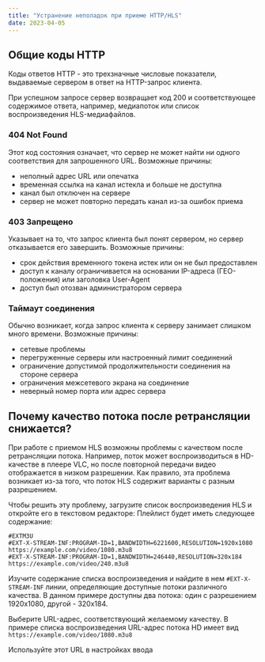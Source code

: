 ```yaml
---
title: "Устранение неполадок при приеме HTTP/HLS"
date: 2023-04-05
---
```


## Общие коды HTTP[](https://help.cesbo.com/misc/troubleshooting/receiving/http#common-http-codes)

Коды ответов HTTP - это трехзначные числовые показатели, выдаваемые сервером в ответ на HTTP-запрос клиента.

При успешном запросе сервер возвращает код 200 и соответствующее содержимое ответа, например, медиапоток или список воспроизведения HLS-медиафайлов.

### 404 Not Found

Этот код состояния означает, что сервер не может найти ни одного соответствия для запрошенного URL. Возможные причины:

- неполный адрес URL или опечатка
- временная ссылка на канал истекла и больше не доступна
- канал был отключен на сервере
- сервер не может повторно передать канал из-за ошибок приема

### 403 Запрещено

Указывает на то, что запрос клиента был понят сервером, но сервер отказывается его завершить. Возможные причины:

- срок действия временного токена истек или он не был предоставлен
- доступ к каналу ограничивается на основании IP-адреса (ГЕО-положения) или заголовка User-Agent
- доступ был отозван администратором сервера

### Таймаут соединения

Обычно возникает, когда запрос клиента к серверу занимает слишком много времени. Возможные причины:

- сетевые проблемы
- перегруженные серверы или настроенный лимит соединений
- ограничение допустимой продолжительности соединения на стороне сервера
- ограничения межсетевого экрана на соединение
- неверный номер порта или адрес сервера

## Почему качество потока после ретрансляции снижается?[](https://help.cesbo.com/misc/troubleshooting/receiving/http#why-is-the-stream-quality-lower-after-retransmission)

При работе с приемом HLS возможны проблемы с качеством после ретрансляции потока. Например, поток может воспроизводиться в HD-качестве в плеере VLC, но после повторной передачи видео отображается в низком разрешении. Как правило, эта проблема возникает из-за того, что поток HLS содержит варианты с разным разрешением.

Чтобы решить эту проблему, загрузите список воспроизведения HLS и откройте его в текстовом редакторе: Плейлист будет иметь следующее содержание:

```
#EXTM3U
#EXT-X-STREAM-INF:PROGRAM-ID=1,BANDWIDTH=6221600,RESOLUTION=1920x1080
https://example.com/video/1080.m3u8
#EXT-X-STREAM-INF:PROGRAM-ID=1,BANDWIDTH=246440,RESOLUTION=320x184
https://example.com/video/240.m3u8
```

Изучите содержание списка воспроизведения и найдите в нем `#EXT-X-STREAM-INF` линии, определяющие доступные потоки различного качества. В данном примере доступны два потока: один с разрешением 1920x1080, другой - 320x184.

Выберите URL-адрес, соответствующий желаемому качеству. В примере списка воспроизведения URL-адрес потока HD имеет вид `https://example.com/video/1080.m3u8`

Используйте этот URL в настройках ввода
